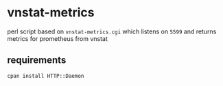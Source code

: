 # vnstat-metrics

perl script based on `vnstat-metrics.cgi` which listens on `5599` and returns metrics for prometheus from vnstat

## requirements

`cpan install HTTP::Daemon`
